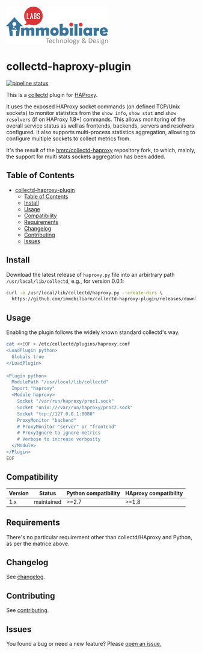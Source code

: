 ![collectd-haproxy-plugin](./immobiliare-labs.png)

# collectd-haproxy-plugin

[![pipeline status](https://github.com/immobiliare/collectd-haproxy-plugin/actions/workflows/test.yml/badge.svg)](https://github.com/immobiliare/collectd-haproxy-plugin/actions/workflows)

This is a [collectd](https://collectd.org) plugin for [HAProxy](https://haproxy.com).

It uses the exposed HAProxy socket commands (on defined TCP/Unix sockets) to monitor statistics from the `show info`, `show stat` and `show resolvers` (if on HAProxy 1.8+) commands.
This allows monitoring of the overall service status as well as frontends, backends, servers and resolvers configured.
It also supports multi-process statistics aggregation, allowing to configure multiple sockets to collect metrics from.

It's the result of the [hmrc/collectd-haproxy](https://github.com/hmrc/collectd-haproxy) repository fork, to which, mainly, the support for multi stats sockets aggregation has been added. 

## Table of Contents

- [collectd-haproxy-plugin](#collectd-haproxy-plugin)
  - [Table of Contents](#table-of-contents)
  - [Install](#install)
  - [Usage](#usage)
  - [Compatibility](#compatibility)
  - [Requirements](#requirements)
  - [Changelog](#changelog)
  - [Contributing](#contributing)
  - [Issues](#issues)

## Install

Download the latest release of `haproxy.py` file into an arbirtrary path `/usr/local/lib/collectd`, e.g., for version 0.0.1:

```bash
curl -o /usr/local/lib/collectd/haproxy.py --create-dirs \
  https://github.com/immobiliare/collectd-haproxy-plugin/releases/download/v0.0.1/haproxy.py
```

## Usage

Enabling the plugin follows the widely known standard collectd's way.

```bash
cat <<EOF > /etc/collectd/plugins/haproxy.conf
<LoadPlugin python>
  Globals true
</LoadPlugin>

<Plugin python>
  ModulePath "/usr/local/lib/collectd"
  Import "haproxy"
  <Module haproxy>
    Socket "/var/run/haproxy/proc1.sock"
    Socket "unix:///var/run/haproxy/proc2.sock"
    Socket "tcp://127.0.0.1:8080"
    ProxyMonitor "backend"
    # ProxyMonitor "server" or "frontend"
    # ProxyIgnore to ignore metrics
    # Verbose to increase verbosity
  </Module>
</Plugin>
EOF
```

## Compatibility

| Version | Status     | Python compatibility | HAproxy compatibility |
| ------- | ---------- | -------------------- | --------------------- |
| 1.x     | maintained | >=2.7                | >=1.8                 |

## Requirements

There's no particular requirement other than collectd/HAproxy and Python, as per the matrice above.

## Changelog

See [changelog](./CHANGELOG.md).

## Contributing

See [contributing](./CONTRIBUTING.md).

## Issues

You found a bug or need a new feature? Please <a href="https://github.com/immobiliare/collectd-haproxy-plugin/issues/new" target="_blank">open an issue.</a>